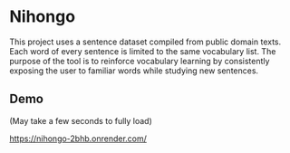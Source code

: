 # Nihongo

This project uses a sentence dataset compiled from public domain texts. Each word of every sentence is limited to the same vocabulary list. 
The purpose of the tool is to reinforce vocabulary learning by consistently exposing the user to familiar words while studying new sentences.

## Demo
(May take a few seconds to fully load)

https://nihongo-2bhb.onrender.com/
